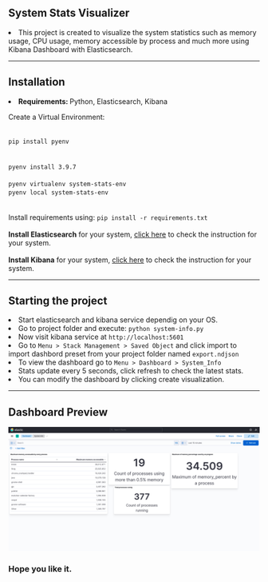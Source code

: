 ## System Stats Visualizer
<li>This project is created to visualize the system statistics such as memory usage, CPU usage, memory accessible by process and much more using Kibana Dashboard with Elasticsearch.</li>

---

## Installation 
<li><b>Requirements: </b>Python, Elasticsearch, Kibana</li>

Create a Virtual Environment: <br>

<code>
pip install pyenv
  </code><br>
  <code>
pyenv install 3.9.7
  </code><br>
<code>pyenv virtualenv system-stats-env</code><br>
<code>pyenv local system-stats-env</code><br>
<br>
<br>
Install requirements using:
<code>pip install -r requirements.txt</code>
<br>
<br>
<b>Install Elasticsearch</b> for your system, <a href="https://www.elastic.co/guide/en/elasticsearch/reference/current/install-elasticsearch.html">click here</a> to check the instruction for your system.
<br>
<br>
<b>Install Kibana</b> for your system, <a href="https://www.elastic.co/guide/en/kibana/current/install.html">click here</a> to check the instruction for your system.
<br>

---

## Starting the project
<li>Start elasticsearch and kibana service dependig on your OS.</li>
<li>Go to project folder and execute: <code>python system-info.py</code></li>
<li>Now visit kibana service at <code>http://localhost:5601</code></li>
<li>Go to <code>Menu > Stack Management > Saved Object</code> and click import to import dashbord preset from your project folder named <code>export.ndjson</code></li>
<li>To view the dashboard go to <code>Menu > Dashboard > System_Info </code></li>
<li>Stats update every 5 seconds, click refresh to check the latest stats. </li>
<li>You can modify the dashboard by clicking create visualization.</li>

---

## Dashboard Preview
<img src="dashboard.png">

### Hope you like it.
